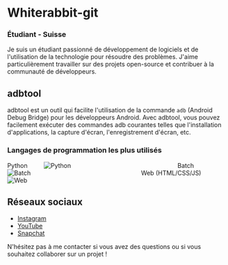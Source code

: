 # Whiterabbit-git

### Étudiant - Suisse

Je suis un étudiant passionné de développement de logiciels et de l'utilisation de la technologie pour résoudre des problèmes. J'aime particulièrement travailler sur des projets open-source et contribuer à la communauté de développeurs.

## adbtool

adbtool est un outil qui facilite l'utilisation de la commande `adb` (Android Debug Bridge) pour les développeurs Android. Avec adbtool, vous pouvez facilement exécuter des commandes adb courantes telles que l'installation d'applications, la capture d'écran, l'enregistrement d'écran, etc.

### Langages de programmation les plus utilisés

<div>
    <span style="display:inline-block;width:80px;text-align:left">Python</span>
    <div style="display:inline-block;width:250px">
        <img src="https://progress-bar.dev/70/?title=%20" alt="Python" />
    </div>
    <span style="display:inline-block;width:50px;text-align:left"></span>
    <span style="display:inline-block;width:80px;text-align:left">Batch</span>
    <div style="display:inline-block;width:250px">
        <img src="https://progress-bar.dev/20/?title=%20" alt="Batch" />
    </div>
    <span style="display:inline-block;width:50px;text-align:left"></span>
    <span style="display:inline-block;width:150px;text-align:left">Web (HTML/CSS/JS)</span>
    <div style="display:inline-block;width:250px">
        <img src="https://progress-bar.dev/10/?title=%20" alt="Web" />
    </div>
</div>


## Réseaux sociaux

* [Instagram](https://www.instagram.com/whiterabbit-git/)
* [YouTube](https://www.youtube.com/channel/UCxjqh1xH-Wn7ZDMzXoWdumw)
* [Snapchat](https://www.snapchat.com/add/whiterabbit-git)

N'hésitez pas à me contacter si vous avez des questions ou si vous souhaitez collaborer sur un projet !
